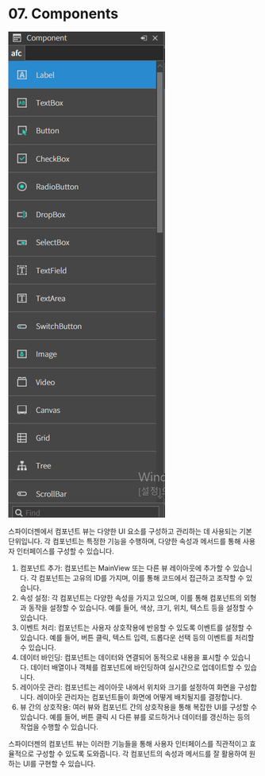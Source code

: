 # 07. Components

![](../.gitbook/assets/스크린샷_2025-02-03_133724.png)

스파이더젠에서 컴포넌트 뷰는 다양한 UI 요소를 구성하고 관리하는 데 사용되는 기본 단위입니다. 각 컴포넌트는 특정한 기능을 수행하며, 다양한 속성과 메서드를 통해 사용자 인터페이스를 구성할 수 있습니다.

1. 컴포넌트 추가: 컴포넌트는 MainView 또는 다른 뷰 레이아웃에 추가할 수 있습니다. 각 컴포넌트는 고유의 ID를 가지며, 이를 통해 코드에서 접근하고 조작할 수 있습니다.
2. 속성 설정: 각 컴포넌트는 다양한 속성을 가지고 있으며, 이를 통해 컴포넌트의 외형과 동작을 설정할 수 있습니다. 예를 들어, 색상, 크기, 위치, 텍스트 등을 설정할 수 있습니다.
3. 이벤트 처리: 컴포넌트는 사용자 상호작용에 반응할 수 있도록 이벤트를 설정할 수 있습니다. 예를 들어, 버튼 클릭, 텍스트 입력, 드롭다운 선택 등의 이벤트를 처리할 수 있습니다.
4. 데이터 바인딩: 컴포넌트는 데이터와 연결되어 동적으로 내용을 표시할 수 있습니다. 데이터 배열이나 객체를 컴포넌트에 바인딩하여 실시간으로 업데이트할 수 있습니다.
5. 레이아웃 관리: 컴포넌트는 레이아웃 내에서 위치와 크기를 설정하여 화면을 구성합니다. 레이아웃 관리자는 컴포넌트들이 화면에 어떻게 배치될지를 결정합니다.
6. 뷰 간의 상호작용: 여러 뷰와 컴포넌트 간의 상호작용을 통해 복잡한 UI를 구성할 수 있습니다. 예를 들어, 버튼 클릭 시 다른 뷰를 로드하거나 데이터를 갱신하는 등의 작업을 수행할 수 있습니다.

스파이더젠의 컴포넌트 뷰는 이러한 기능들을 통해 사용자 인터페이스를 직관적이고 효율적으로 구성할 수 있도록 도와줍니다. 각 컴포넌트의 속성과 메서드를 잘 활용하여 원하는 UI를 구현할 수 있습니다.
